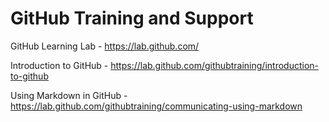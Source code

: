 # GitHub Training and Support

GitHub Learning Lab - https://lab.github.com/

Introduction to GitHub - https://lab.github.com/githubtraining/introduction-to-github

Using Markdown in GitHub - https://lab.github.com/githubtraining/communicating-using-markdown 
